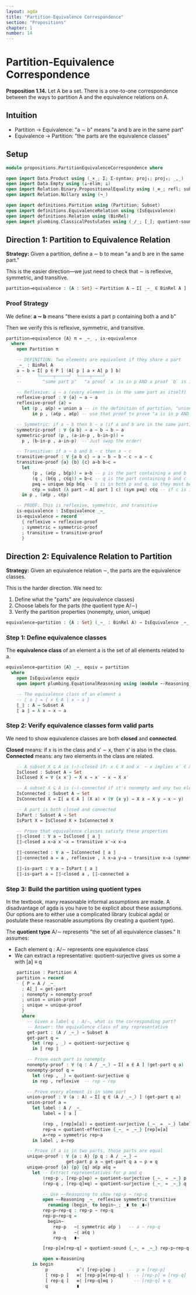 ```yaml
---
layout: agda
title: "Partition-Equivalence Correspondence"
section: "Propositions"
chapter: 1
number: 14
---
```


# Partition-Equivalence Correspondence

**Proposition 1.14.** Let A be a set. There is a one-to-one correspondence between the ways to partition A and the equivalence relations on A.

## Intuition

- Partition → Equivalence: "a ∼ b" means "a and b are in the same part"
- Equivalence → Partition: "the parts are the equivalence classes"

## Setup

```agda
module propositions.PartitionEquivalenceCorrespondence where

open import Data.Product using (_×_; Σ; Σ-syntax; proj₁; proj₂; _,_)
open import Data.Empty using (⊥-elim; ⊥)
open import Relation.Binary.PropositionalEquality using (_≡_; refl; subst; sym; cong; trans)
open import Relation.Nullary using (¬_)

open import definitions.Partition using (Partition; Subset)
open import definitions.EquivalenceRelation using (IsEquivalence)
open import definitions.Relation using (BinRel)
open import plumbing.ClassicalPostulates using (_/_; [_]; quotient-sound; quotient-surjective; quotient-effective)
```

## Direction 1: Partition to Equivalence Relation

**Strategy:** Given a partition, define a ∼ b to mean "a and b are in the same part."

This is the easier direction—we just need to check that ∼ is reflexive, symmetric, and transitive.

```agda
partition→equivalence : {A : Set} → Partition A → Σ[ _∼_ ∈ BinRel A ] (IsEquivalence _∼_)
```

### Proof Strategy

We define: **a ∼ b** means "there exists a part p containing both a and b"

Then we verify this is reflexive, symmetric, and transitive.

```agda
partition→equivalence {A} π = _∼_ , is-equivalence
  where
    open Partition π

    -- DEFINITION: Two elements are equivalent if they share a part
    _∼_ : BinRel A
    a ∼ b = Σ[ p ∈ P ] (A[ p ] a × A[ p ] b)
    --      └─────┬─────┘  └────┬────┘
    --        "some part p"   "a proof `a` is in p AND a proof `b` is in p"

    -- Reflexive: a ∼ a (every element is in the same part as itself)
    reflexive-proof : ∀ {a} → a ∼ a
    reflexive-proof {a} =
      let (p , a∈p) = union a -- in the definition of partition, "union" says a is in some part p
          in p , (a∈p , a∈p) -- use that proof to prove "a is in p AND a is in p"

    -- Symmetric: if a ∼ b then b ∼ a (if a and b are in the same part, then b and a are in the same part)
    symmetric-proof : ∀ {a b} → a ∼ b → b ∼ a
    symmetric-proof (p , (a-in-p , b-in-p)) =
      p , (b-in-p , a-in-p)  -- Just swap the order!

    -- Transitive: if a ∼ b and b ∼ c then a ∼ c
    transitive-proof : ∀ {a b c} → a ∼ b → b ∼ c → a ∼ c
    transitive-proof {a} {b} {c} a∼b b∼c =
      let
          (p , (a∈p , b∈p)) = a∼b -- p is the part containing a and b
          (q , (b∈q , c∈q)) = b∼c -- q is the part containing b and c
          p≡q = unique b∈p b∈q -- b is in both p and q, so they must be the same part
          c∈p = subst (λ part → A[ part ] c) (sym p≡q) c∈q -- if c is in q and p ≡ q, then c is in p
      in p , (a∈p , c∈p)

    -- PROOF: This is reflexive, symmetric, and transitive
    is-equivalence : IsEquivalence _∼_
    is-equivalence = record
      { reflexive = reflexive-proof
      ; symmetric = symmetric-proof
      ; transitive = transitive-proof
      }
```

## Direction 2: Equivalence Relation to Partition

**Strategy:** Given an equivalence relation ∼, the parts are the equivalence classes.

This is the harder direction. We need to:
1. Define what the "parts" are (equivalence classes)
2. Choose labels for the parts (the quotient type A/∼)
3. Verify the partition properties (nonempty, union, unique)

```agda
equivalence→partition : {A : Set} (_∼_ : BinRel A) → IsEquivalence _∼_ → Partition A
```

### Step 1: Define equivalence classes

The **equivalence class** of an element a is the set of all elements related to a.

```agda
equivalence→partition {A} _∼_ equiv = partition
  where
    open IsEquivalence equiv
    open import plumbing.EquationalReasoning using (module ∼-Reasoning; module ≡-Reasoning)

    -- The equivalence class of an element a
    -- ⟦ a ⟧ = { x ∈ A | x ∼ a }
    ⟦_⟧ : A → Subset A
    ⟦ a ⟧ = λ x → x ∼ a
```

### Step 2: Verify equivalence classes form valid parts

We need to show equivalence classes are both **closed** and **connected**.

**Closed** means: if x is in the class and x′ ∼ x, then x′ is also in the class.
**Connected** means: any two elements in the class are related.

```agda
    -- A subset X ⊆ A is (∼)-closed if: x ∈ X and x′ ∼ x implies x′ ∈ X
    IsClosed : Subset A → Set
    IsClosed X = ∀ {x x′} → X x → x′ ∼ x → X x′

    -- A subset X ⊆ A is (∼)-connected if it's nonempty and any two elements are related
    IsConnected : Subset A → Set
    IsConnected X = Σ[ a ∈ A ] (X a) × (∀ {x y} → X x → X y → x ∼ y)

    -- A part is both closed and connected
    IsPart : Subset A → Set
    IsPart X = IsClosed X × IsConnected X

    -- Prove that equivalence classes satisfy these properties
    ⟦⟧-closed : ∀ a → IsClosed ⟦ a ⟧
    ⟦⟧-closed a x∼a x′∼x = transitive x′∼x x∼a

    ⟦⟧-connected : ∀ a → IsConnected ⟦ a ⟧
    ⟦⟧-connected a = a , reflexive , λ x∼a y∼a → transitive x∼a (symmetric y∼a)

    ⟦⟧-is-part : ∀ a → IsPart ⟦ a ⟧
    ⟦⟧-is-part a = ⟦⟧-closed a , ⟦⟧-connected a
```

### Step 3: Build the partition using quotient types

In the textbook, many reasonable informal assumptions are made. A disadvantage of agda is you have to be explicit about these assumptions. Our options are to either use a complicated library (cubical agda) or postulate these reasonable assumptions (by creating a quotient type).

The **quotient type** A/∼ represents "the set of all equivalence classes." It assumes:
- Each element q : A/∼ represents one equivalence class
- We can extract a representative: quotient-surjective gives us some a with [a] ≡ q

```agda
    partition : Partition A
    partition = record
      { P = A / _∼_
      ; A[_] = get-part
      ; nonempty = nonempty-proof
      ; union = union-proof
      ; unique = unique-proof
      }
      where
        -- Given a label q : A/∼, what is the corresponding part?
        -- Answer: the equivalence class of any representative
        get-part : (A / _∼_) → Subset A
        get-part q =
          let (rep , _) = quotient-surjective q
          in ⟦ rep ⟧

        -- Prove each part is nonempty
        nonempty-proof : ∀ (q : A / _∼_) → Σ[ a ∈ A ] (get-part q a)
        nonempty-proof q =
          let (rep , _) = quotient-surjective q
          in rep , reflexive  -- rep ∼ rep 

        -- Prove every element is in some part
        union-proof : ∀ (a : A) → Σ[ q ∈ (A / _∼_) ] (get-part q a)
        union-proof a =
          let label : A / _∼_
              label = [ a ]  

              (rep , [rep]≡[a]) = quotient-surjective {_∼_ = _∼_} label
              rep~a = quotient-effective {_∼_ = _∼_} [rep]≡[a]
              a∼rep = symmetric rep~a
          in label , a∼rep

        -- Prove if a is in two parts, those parts are equal
        unique-proof : ∀ {a : A} {p q : A / _∼_} →
                       get-part p a → get-part q a → p ≡ q
        unique-proof {a} {p} {q} a∈p a∈q =
          let -- Extract representatives for p and q
              (rep-p , [rep-p]≡p) = quotient-surjective {_∼_ = _∼_} p
              (rep-q , [rep-q]≡q) = quotient-surjective {_∼_ = _∼_} q

              -- Use ∼-Reasoning to show rep-p ∼ rep-q
              open ∼-Reasoning _∼_ reflexive symmetric transitive
                renaming (begin_ to begin∼_; _∎ to _∎∼)
              rep-p∼rep-q : rep-p ∼ rep-q
              rep-p∼rep-q =
                begin∼
                  rep-p   ∼⟨ symmetric a∈p ⟩   -- a ∼ rep-q
                  a       ∼⟨ a∈q ⟩
                  rep-q   ∎∼

              [rep-p]≡[rep-q] = quotient-sound {_∼_ = _∼_} rep-p∼rep-q

              open ≡-Reasoning
          in begin
               p           ≡˘⟨ [rep-p]≡p ⟩     -- p ≡ [rep-p]
               [ rep-p ]   ≡⟨ [rep-p]≡[rep-q] ⟩  -- [rep-p] ≡ [rep-q]
               [ rep-q ]   ≡⟨ [rep-q]≡q ⟩        -- [rep-q] ≡ q
               q           ∎
```